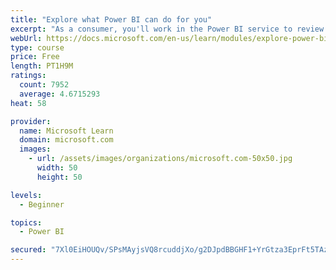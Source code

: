 ```yaml
---
title: "Explore what Power BI can do for you"
excerpt: "As a consumer, you'll work in the Power BI service to review and interact with content that has been shared with you. This module provides the foundational information that you need to work effectively in the Power BI service."
webUrl: https://docs.microsoft.com/en-us/learn/modules/explore-power-bi-service/
type: course
price: Free
length: PT1H9M
ratings:
  count: 7952
  average: 4.6715293
heat: 58

provider:
  name: Microsoft Learn
  domain: microsoft.com
  images:
    - url: /assets/images/organizations/microsoft.com-50x50.jpg
      width: 50
      height: 50

levels:
  - Beginner

topics:
  - Power BI

secured: "7Xl0EiHOUQv/SPsMAyjsVQ8rcuddjXo/g2DJpdBBGHF1+YrGtza3EprFt5TAzhk3a+2EWd2kT828beOXEEesXMiRJyJAtM8Q48zsWDuvS1Hm5+nwCHz1CxWzmCoa2OCH4Lmh/pAMz3qdNg6Qa/t11pJnaWmVhwJvenQLAEpc3EQkr2G8Ubsm/t8wD7nRSdGiyK3fpboNJuL0Z2fnLTGaelcyaxJE/p1WH6bu6IeodKXMPczW+U4j1WQGn4h4H9OTzTd6+AN6na/nLqDvEaChubst6wawdKd5bOucCsxWpOR98KxKISzb0T5cRyO26eL6QloXFddjdpipa9emV4o6SRn604MTDszE4xNEgF2qQYxrKo2xTfQ96NfgwY3Iu7pxMdDDh1jWaPBuGnj7dACMKjXTBLaRs7R8pIgOCIZxWQk=;butT0gE0TuH3Hdpli4u72Q=="
---
```


